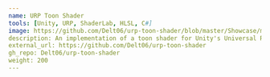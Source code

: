 ```yaml
---
name: URP Toon Shader
tools: [Unity, URP, ShaderLab, HLSL, C#]
image: https://github.com/Delt06/urp-toon-shader/blob/master/Showcase/main.jpg?raw=true
description: An implementation of a toon shader for Unity's Universal Rendering Pipeline.
external_url: https://github.com/Delt06/urp-toon-shader
gh_repo: Delt06/urp-toon-shader
weight: 200
---
```

